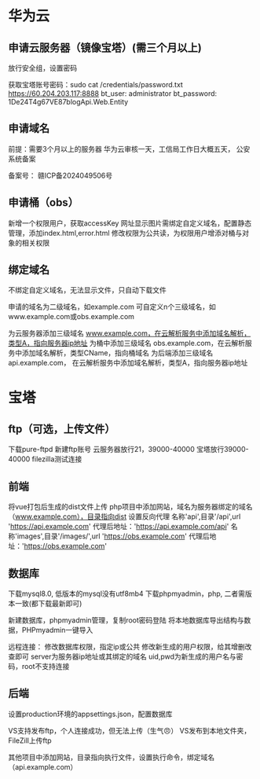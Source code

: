 # 华为云

## 申请云服务器（镜像宝塔）(需三个月以上)

放行安全组，设置密码

获取宝塔账号密码：sudo cat /credentials/password.txt
https://60.204.203.117:8888
bt_user: administrator
bt_password: 1De24T4g67VE87blogApi.Web.Entity

## 申请域名

前提：需要3个月以上的服务器
华为云审核一天，工信局工作日大概五天， 公安系统备案

备案号： 赣ICP备2024049506号

## 申请桶（obs）

新增一个权限用户，获取accessKey
网址显示图片需绑定自定义域名，配置静态管理，添加index.html,error.html
修改权限为公共读，为权限用户增添对桶与对象的相关权限

## 绑定域名

不绑定自定义域名，无法显示文件，只自动下载文件

申请的域名为二级域名，如example.com
可自定义n个三级域名，如www.example.com或obs.example.com

为云服务器添加三级域名 www.example.com，在云解析服务中添加域名解析，类型A，指向服务器ip地址
为桶中添加三级域名 obs.example.com，在云解析服务中添加域名解析，类型CName，指向桶域名
为后端添加三级域名 api.example.com， 在云解析服务中添加域名解析，类型A，指向服务器ip地址

# 宝塔

## ftp（可选，上传文件）

下载pure-ftpd
新建ftp账号
云服务器放行21，39000-40000
宝塔放行39000-40000
filezilla测试连接

## 前端

将vue打包后生成的dist文件上传
php项目中添加网站，域名为服务器绑定的域名（www.example.com），目录指向dist
设置反向代理
    名称'api',目录'/api',url 'https://api.example.com'   代理后地址：'https://api.example.com/api'
    名称'images',目录'/images/',url 'https://obs.example.com' 代理后地址：'https://obs.example.com'

## 数据库

下载mysql8.0, 低版本的mysql没有utf8mb4
下载phpmyadmin，php, 二者需版本一致(都下载最新即可)

新建数据库，phpmyadmin管理，复制root密码登陆
将本地数据库导出结构与数据，PHPmyadmin一键导入

远程连接：
    修改数据库权限，指定ip或公共
    修改新生成的用户权限，给其增删改查即可
    server为服务器ip地址或其绑定的域名
    uid,pwd为新生成的用户名与密码，root不支持连接

## 后端

设置production环境的appsettings.json，配置数据库

VS支持发布ftp，个人连接成功，但无法上传（生气😠）
VS发布到本地文件夹，FileZill上传ftp

其他项目中添加网站，目录指向执行文件，设置执行命令，绑定域名（api.example.com）
